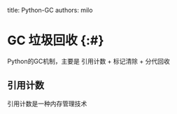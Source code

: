title: Python-GC
authors: milo

# GC 垃圾回收 {:#}

Python的GC机制，主要是 引用计数 + 标记清除 + 分代回收<br/>

## 引用计数
引用计数是一种内存管理技术


